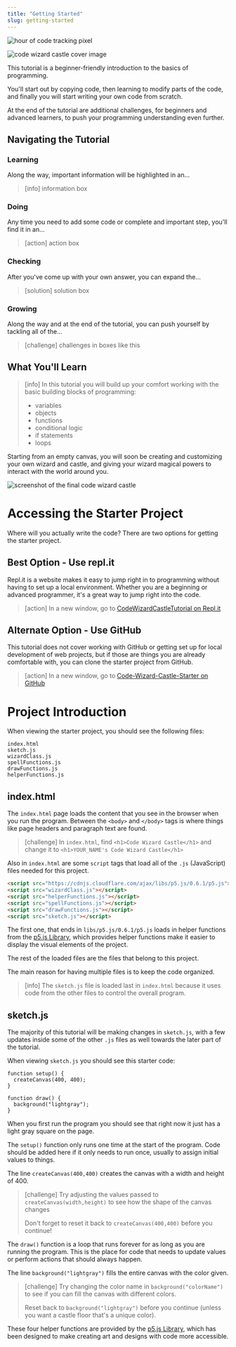 ```yaml
---
title: "Getting Started"
slug: getting-started
---
```


![hour of code tracking pixel](https://code.org/api/hour/begin_makeschool_wizard.png "Hour of Code Tracking Pixel")

![code wizard castle cover image](assets/cover.png "code wizard castle cover image")

This tutorial is a beginner-friendly introduction to the basics of programming.

You'll start out by copying code, then learning to modify parts of the code, and finally you will start writing your own code from scratch.

At the end of the tutorial are additional challenges, for beginners and advanced learners, to push your programming understanding even further.

## Navigating the Tutorial

### Learning

Along the way, important information will be highlighted in an...

> [info]
> information box

### Doing

Any time you need to add some code or complete and important step, you'll find it in an...

> [action]
> action box

### Checking

After you've come up with your own answer, you can expand the...

> [solution]
> solution box

### Growing

Along the way and at the end of the tutorial, you can push yourself by tackling all of the...

> [challenge]
> challenges in boxes like this

## What You'll Learn

> [info]
>In this tutorial you will build up your comfort working with the basic building blocks of programming:
>
> - variables
> - objects
> - functions
> - conditional logic
> - if statements
> - loops

Starting from an empty canvas, you will soon be creating and customizing your own wizard and castle, and giving your wizard magical powers to interact with the world around you.

![screenshot of the final code wizard castle](assets/final_castle.png "Final Code Wizard Castle")

# Accessing the Starter Project

Where will you actually write the code? There are two options for getting the starter project.

## Best Option - Use repl.it

Repl.it is a website makes it easy to jump right in to programming without having to set up a local environment. Whether you are a beginning or advanced programmer, it's a great way to jump right into the code.

> [action]
> In a new window, go to [CodeWizardCastleTutorial on Repl.it](https://repl.it/@MakeSchoolRAMP/CodeWizardCastleTutorial)

<!-- ### Repl.it Interface Overview -->

<!-- TODO: Screenshot and overview of navigating repl.it project -->

## Alternate Option - Use GitHub

This tutorial does not cover working with GitHub or getting set up for local development of web projects, but if those are things you are already comfortable with, you can clone the starter project from GitHub.

> [action]
> In a new window, go to [Code-Wizard-Castle-Starter on GitHub](https://github.com/MakeSchool-Tutorials/Code-Wizard-Castle-Starter)

# Project Introduction

When viewing the starter project, you should see the following files:

```
index.html
sketch.js
wizardClass.js
spellFunctions.js
drawFunctions.js
helperFunctions.js
```

## index.html

The `index.html` page loads the content that you see in the browser when you run the program. Between the `<body>` and `</body>` tags is where things like page headers and paragraph text are found.

> [challenge]
> In `index.html`, find `<h1>Code Wizard Castle</h1>` and change it to `<h1>YOUR_NAME's Code Wizard Castle</h1>`

Also in `index.html` are some `script` tags that load all of the `.js` (JavaScript) files needed for this project.

```HTML
<script src="https://cdnjs.cloudflare.com/ajax/libs/p5.js/0.6.1/p5.js"></script>
<script src="wizardClass.js"></script>
<script src="helperFunctions.js"></script>
<script src="spellFunctions.js"></script>
<script src="drawFunctions.js"></script>
<script src="sketch.js"></script>
```

The first one, that ends in `libs/p5.js/0.6.1/p5.js` loads in helper functions from the [p5.js Library](p5js.org), which provides helper functions make it easier to display the visual elements of the project.

The rest of the loaded files are the files that belong to this project.

The main reason for having multiple files is to keep the code organized.

> [info]
> The `sketch.js` file is loaded last in `index.html` because it uses code from the other files to control the overall program.

## sketch.js

The majority of this tutorial will be making changes in `sketch.js`, with a few updates inside some of the other `.js` files as well towards the later part of the tutorial.

When viewing `sketch.js` you should see this starter code:

```
function setup() {
  createCanvas(400, 400);
}

function draw() {
  background("lightgray");
}
```

When you first run the program you should see that right now it just has a light gray square on the page.

<!-- TODO: image of starter page -->

The `setup()` function only runs one time at the start of the program. Code should be added here if it only needs to run once, usually to assign initial values to things.

The line `createCanvas(400,400)` creates the canvas with a width and height of 400.

> [challenge]
> Try adjusting the values passed to `createCanvas(width,height)` to see how the shape of the canvas changes
>
> Don't forget to reset it back to `createCanvas(400,400)` before you continue!

The `draw()` function is a loop that runs forever for as long as you are running the program. This is the place for code that needs to update values or perform actions that should always happen.

The line `background("lightgray")` fills the entire canvas with the color given.

> [challenge]
> Try changing the color name in `background("colorName")` to see if you can fill the canvas with different colors.
>
> Reset back to `background("lightgray")` before you continue (unless you want a castle floor that's a unique color).

These four helper functions are provided by the [p5.js Library](p5js.org), which has been designed to make creating art and designs with code more accessible.
